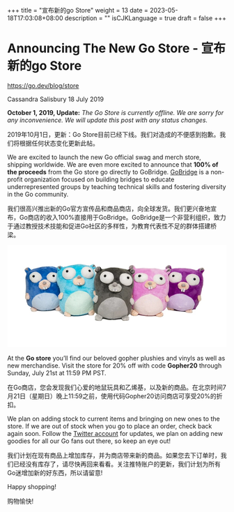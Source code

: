 +++
title = "宣布新的go Store"
weight = 13
date = 2023-05-18T17:03:08+08:00
description = ""
isCJKLanguage = true
draft = false
+++

# Announcing The New Go Store - 宣布新的go Store

https://go.dev/blog/store

Cassandra Salisbury
18 July 2019

**October 1, 2019, Update:** *The Go Store is currently offline.* *We are sorry for any inconvenience.* *We will update this post with any status changes.*

2019年10月1日，更新：Go Store目前已经下线。我们对造成的不便感到抱歉。我们将根据任何状态变化更新此帖。

We are excited to launch the new Go official swag and merch store, shipping worldwide. We are even more excited to announce that **100% of the proceeds** from the Go store go directly to GoBridge. [GoBridge](https://github.com/gobridge/about-us) is a non-profit organization focused on building bridges to educate underrepresented groups by teaching technical skills and fostering diversity in the Go community.

我们很高兴推出新的Go官方宣传品和商品商店，向全球发货。我们更兴奋地宣布，Go商店的收入100%直接用于GoBridge。GoBridge是一个非营利组织，致力于通过教授技术技能和促进Go社区的多样性，为教育代表性不足的群体搭建桥梁。

![img](AnnouncingTheNewGoStore_img/gophers.jpg)

At the **Go store** you’ll find our beloved gopher plushies and vinyls as well as new merchandise. Visit the store for 20% off with code **Gopher20** through Sunday, July 21st at 11:59 PM PST.

在Go商店，您会发现我们心爱的地鼠玩具和乙烯基，以及新的商品。在北京时间7月21日（星期日）晚上11:59之前，使用代码Gopher20访问商店可享受20%的折扣。

We plan on adding stock to current items and bringing on new ones to the store. If we are out of stock when you go to place an order, check back again soon. Follow the [Twitter account](https://twitter.com/golang) for updates, we plan on adding new goodies for all our Go fans out there, so keep an eye out!

我们计划在现有商品上增加库存，并为商店带来新的商品。如果您去下订单时，我们已经没有库存了，请尽快再回来看看。关注推特账户的更新，我们计划为所有Go迷增加新的好东西，所以请留意!

Happy shopping!

购物愉快!
